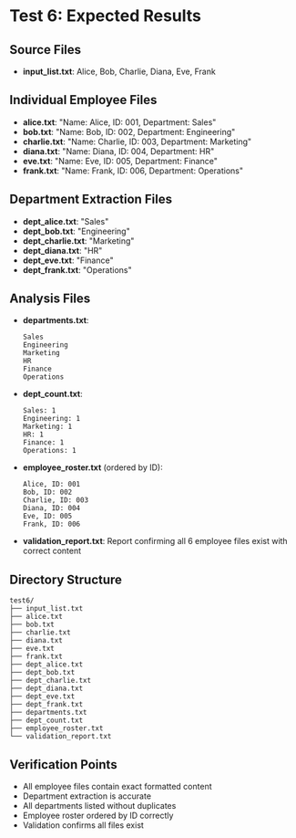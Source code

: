 # Test 6: Expected Results

## Source Files
- **input_list.txt**: Alice, Bob, Charlie, Diana, Eve, Frank

## Individual Employee Files
- **alice.txt**: "Name: Alice, ID: 001, Department: Sales"
- **bob.txt**: "Name: Bob, ID: 002, Department: Engineering"
- **charlie.txt**: "Name: Charlie, ID: 003, Department: Marketing"
- **diana.txt**: "Name: Diana, ID: 004, Department: HR"
- **eve.txt**: "Name: Eve, ID: 005, Department: Finance"
- **frank.txt**: "Name: Frank, ID: 006, Department: Operations"

## Department Extraction Files
- **dept_alice.txt**: "Sales"
- **dept_bob.txt**: "Engineering"
- **dept_charlie.txt**: "Marketing"
- **dept_diana.txt**: "HR"
- **dept_eve.txt**: "Finance"
- **dept_frank.txt**: "Operations"

## Analysis Files
- **departments.txt**: 
  ```
  Sales
  Engineering
  Marketing
  HR
  Finance
  Operations
  ```

- **dept_count.txt**:
  ```
  Sales: 1
  Engineering: 1
  Marketing: 1
  HR: 1
  Finance: 1
  Operations: 1
  ```

- **employee_roster.txt** (ordered by ID):
  ```
  Alice, ID: 001
  Bob, ID: 002
  Charlie, ID: 003
  Diana, ID: 004
  Eve, ID: 005
  Frank, ID: 006
  ```

- **validation_report.txt**: Report confirming all 6 employee files exist with correct content

## Directory Structure
```
test6/
├── input_list.txt
├── alice.txt
├── bob.txt
├── charlie.txt
├── diana.txt
├── eve.txt
├── frank.txt
├── dept_alice.txt
├── dept_bob.txt
├── dept_charlie.txt
├── dept_diana.txt
├── dept_eve.txt
├── dept_frank.txt
├── departments.txt
├── dept_count.txt
├── employee_roster.txt
└── validation_report.txt
```

## Verification Points
- All employee files contain exact formatted content
- Department extraction is accurate
- All departments listed without duplicates
- Employee roster ordered by ID correctly
- Validation confirms all files exist